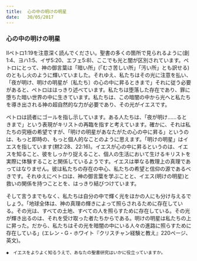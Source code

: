```yaml
---
title:  心の中の明けの明星
date:   30/05/2017
---
```


### 心の中の明けの明星

IIペトロ1:19を注意深く読んでください。聖書の多くの箇所で見られるように(創1:4、ヨハ1:5、イザ5:20、エフェ5:8)、ここでも光と闇が区別されています。ペトロにとって、神の御言葉は「暗い所」(「むさ苦しい所」「汚い所」とも訳せる)のともし火のように輝いていました。それゆえ、私たちはその光に注意を払い、「夜が明け、明けの明星が〔私たち〕の心の中に昇るときまで」それに従う必要があると、ペトロははっきり述べています。私たちは堕落した存在であり、罪に堕ちた暗い世界の中に生きています。私たちは、この暗闇の中から光へと私たちを導き出される神の超自然的な力が必要であり、その光がイエスです。

ペトロは読者にゴールを指し示しています。ある人たちは、「夜が明け......るときまで」という表現がキリストの再臨を指すと考えています。確かに、それは私たちの究極の希望ですが、「明けの明星があなたがたの心の中に昇る」というのは、もっと即時の、もっと個人的なことのように思えます。「明けの明星」はイエスを指しています(黙2:28、22:16)。イエスが心の中に昇るというのは、イエスを知ること、彼をしっかり捉えること、個人の生活において生けるキリストを実際に体験することと関係しているようです。イエスは単なる教理上の真理であってはなりません。彼は私たちの存在の中心、私たちの希望と信仰の源であるべきです。それゆえにペトロは、神の御言葉を学ぶことと、イエス(明けの明星)と救いの関係を持つこととを、はっきり結びつけています。

そして言うまでもなく、私たちは自分の中で輝く光をほかの人にも分け与えるでしょう。「地球全体は、神の真理の輝きによって照らされるために存在している。その光は、すべての土地、すべての人を照らすために存在している。その光が輝き出るのは、それを受け取った者たちからである。明けの明星は私たちの上に昇った。だから、私たちはその光を暗闇の中にいる人々の進路に照らすために存在している」(エレン・G・ホワイト『クリスチャン経験と教え』220ページ、英文)。

`◆　イエスをよりよく知るうえで、あなたの聖書研究はいかに役立っていますか。`

